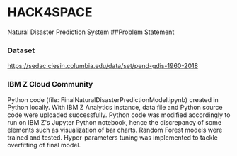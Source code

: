 # HACK4SPACE
Natural Disaster Prediction System
##Problem Statement


### Dataset
https://sedac.ciesin.columbia.edu/data/set/pend-gdis-1960-2018

### IBM Z Cloud Community
Python code (file: FinalNaturalDisasterPredictionModel.ipynb) created in Python locally. 
With IBM Z Analytics instance, data file and Python source code were uploaded successfully. 
Python code was modified accordingly to run on IBM Z's Jupyter Python notebook, hence the discrepancy of some elements such as visualization of bar charts. 
Random Forest models were trained and tested. Hyper-parameters tuning was implemented to tackle overfitting of final model. 



